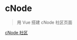 # cNode

> 用 Vue 搭建 cNode 社区页面

[cNode 社区](https://leslie-lianggangwei.github.io/cNode/dist/index.html#/)